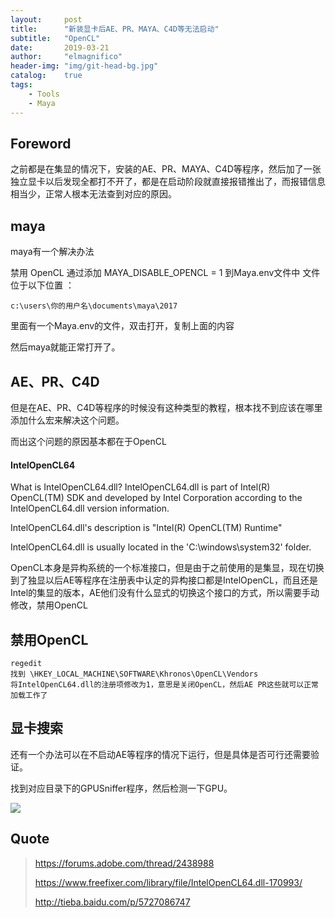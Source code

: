 ```yaml
---
layout:     post
title:      "新装显卡后AE、PR、MAYA、C4D等无法启动"
subtitle:   "OpenCL"
date:       2019-03-21
author:     "elmagnifico"
header-img: "img/git-head-bg.jpg"
catalog:    true
tags:
    - Tools
    - Maya
---
```


## Foreword

之前都是在集显的情况下，安装的AE、PR、MAYA、C4D等程序，然后加了一张独立显卡以后发现全都打不开了，都是在启动阶段就直接报错推出了，而报错信息相当少，正常人根本无法查到对应的原因。

## maya

maya有一个解决办法

禁用 OpenCL 通过添加 MAYA_DISABLE_OPENCL = 1 到Maya.env文件中
文件位于以下位置 ：

    c:\users\你的用户名\documents\maya\2017

里面有一个Maya.env的文件，双击打开，复制上面的内容

然后maya就能正常打开了。

## AE、PR、C4D

但是在AE、PR、C4D等程序的时候没有这种类型的教程，根本找不到应该在哪里添加什么宏来解决这个问题。

而出这个问题的原因基本都在于OpenCL

#### IntelOpenCL64

What is IntelOpenCL64.dll?
IntelOpenCL64.dll is part of Intel(R) OpenCL(TM) SDK and developed by Intel Corporation according to the IntelOpenCL64.dll version information.

IntelOpenCL64.dll's description is "Intel(R) OpenCL(TM) Runtime"

IntelOpenCL64.dll is usually located in the 'C:\windows\system32\' folder.

OpenCL本身是异构系统的一个标准接口，但是由于之前使用的是集显，现在切换到了独显以后AE等程序在注册表中认定的异构接口都是IntelOpenCL，而且还是Intel的集显的版本，AE他们没有什么显式的切换这个接口的方式，所以需要手动修改，禁用OpenCL

## 禁用OpenCL

    regedit
    找到 \HKEY_LOCAL_MACHINE\SOFTWARE\Khronos\OpenCL\Vendors
    将IntelOpenCL64.dll的注册项修改为1，意思是关闭OpenCL，然后AE PR这些就可以正常加载工作了

## 显卡搜索

还有一个办法可以在不启动AE等程序的情况下运行，但是具体是否可行还需要验证。

找到对应目录下的GPUSniffer程序，然后检测一下GPU。

![](http://img.elmagnifico.tech:9514/static/upload/elmagnifico/5c92f9c4e38ba.png)

## Quote

> https://forums.adobe.com/thread/2438988
>
> https://www.freefixer.com/library/file/IntelOpenCL64.dll-170993/
>
> http://tieba.baidu.com/p/5727086747
